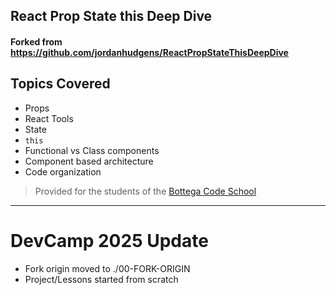 ## React Prop State this Deep Dive
#### Forked from https://github.com/jordanhudgens/ReactPropStateThisDeepDive
## Topics Covered

- Props
- React Tools
- State
- `this`
- Functional vs Class components
- Component based architecture
- Code organization

> Provided for the students of the [Bottega Code School](https://bottega.tech/)
---
# DevCamp 2025 Update

- Fork origin moved to ./00-FORK-ORIGIN
- Project/Lessons started from scratch